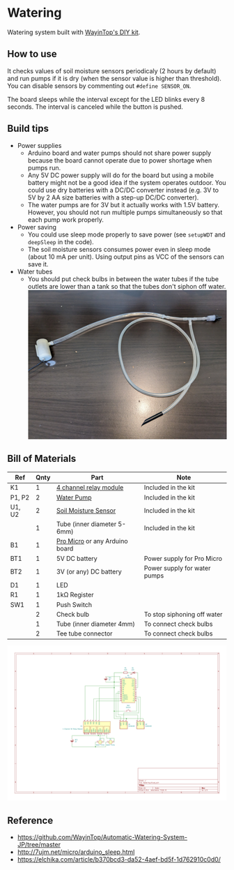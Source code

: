 # Watering
Watering system built with [WayinTop's DIY kit](https://github.com/WayinTop/Automatic-Watering-System-JP).

## How to use
It checks values of soil moisture sensors periodicaly (2 hours by default) and run pumps if it is dry (when the sensor value is higher than threshold). You can disable sensors by commenting out `#define SENSOR_ON`.

The board sleeps while the interval except for the LED blinks every 8 seconds. The interval is canceled while the button is pushed.

## Build tips
- Power supplies
  - Arduino board and water pumps should not share power supply because the board cannot operate due to power shortage when pumps run.
  - Any 5V DC power supply will do for the board but using a mobile battery might not be a good idea if the system operates outdoor. You could use dry batteries with a DC/DC converter instead (e.g. 3V to 5V by 2 AA size batteries with a step-up DC/DC converter).
  - The water pumps are for 3V but it actually works with 1.5V battery.
However, you should not run multiple pumps simultaneously so that each pump work properly.
- Power saving
  - You could use sleep mode properly to save power (see `setupWDT` and `deepSleep` in the code).
  - The soil moisture sensors consumes power even in sleep mode (about 10 mA per unit). Using output pins as VCC of the sensors can save it.
- Water tubes
  - You should put check bulbs in between the water tubes if the tube outlets are lower than a tank so that the tubes don't siphon off water. ![pump](./Pump.jpg)

## Bill of Materials
|Ref|Qnty|Part|Note|
|---|----|---------|----|
|K1|1|[4 channel relay module](https://components101.com/sites/default/files/component_datasheet/Four-Channel-Relay-Module-Datasheet.pdf)|Included in the kit|
|P1, P2|2|[Water Pump](https://m.eleparts.co.kr/data/goods_attach/202207/good-pdf-11902681-1.pdf)|Included in the kit|
|U1, U2|2|[Soil Moisture Sensor](https://media.digikey.com/pdf/data%20sheets/dfrobot%20pdfs/sen0193_web.pdf)|Included in the kit|
| |1|Tube (inner diameter 5-6mm)|Included in the kit|
|B1|1|[Pro Micro](https://learn.sparkfun.com/tutorials/pro-micro--fio-v3-hookup-guide) or any Arduino board|    |
|BT1|1|5V DC battery|Power supply for Pro Micro|
|BT2|1|3V (or any) DC battery|Power supply for water pumps|
|D1|1|LED| |
|R1|1|1kΩ Register| |
|SW1|1|Push Switch| |
| |2|Check bulb|To stop siphoning off water|
| |1|Tube (inner diameter 4mm)|To connect check bulbs|
| |2|Tee tube connector|To connect check bulbs|

![schematic](./Watering.svg)

## Reference
- https://github.com/WayinTop/Automatic-Watering-System-JP/tree/master
- http://7ujm.net/micro/arduino_sleep.html
- https://elchika.com/article/b370bcd3-da52-4aef-bd5f-1d762910c0d0/
